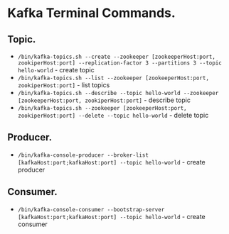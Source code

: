 # Kafka Terminal Commands.

## Topic.
* `/bin/kafka-topics.sh --create --zookeeper [zookeeperHost:port, zookiperHost:port] --replication-factor 3 --partitions 3 --topic hello-world` - create topic
* `/bin/kafka-topics.sh --list --zookeeper [zookeeperHost:port, zookiperHost:port]` - list topics
* `/bin/kafka-topics.sh --describe --topic hello-world --zookeeper [zookeeperHost:port, zookiperHost:port]` - describe topic
* `/bin/kafka-topics.sh --zookeeper [zookeeperHost:port, zookiperHost:port] --delete --topic hello-world` - delete topic

## Producer.
* `/bin/kafka-console-producer --broker-list [kafkaHost:port;kafkaHost:port] --topic hello-world` - create producer

## Consumer.
* `/bin/kafka-console-consumer --bootstrap-server [kafkaHost:port;kafkaHost:port] --topic hello-world` - create consumer